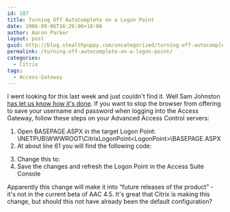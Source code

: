 ```yaml
---
id: 187
title: Turning Off AutoComplete on a Logon Point
date: 2006-09-06T16:26:00+10:00
author: Aaron Parker
layout: post
guid: http://blog.stealthpuppy.com/uncategorized/turning-off-autocomplete-on-a-logon-point
permalink: /turning-off-autocomplete-on-a-logon-point/
categories:
  - Citrix
tags:
  - Access-Gateway
---
```

I went looking for this last week and just couldn't find it. Well Sam Johnston [has let us know how it's done](http://citrite.org/blogs/samj/2006/09/06/autocomplete-and-access-gateway/trackback/). If you want to stop the browser from offering to save your username and password when logging into the Access Gateway, follow these steps on your Advanced Access Control servers:

  1. Open BASEPAGE.ASPX in the target Logon Point: \INETPUB\WWWROOT\CitrixLogonPoint\<LogonPoint>\BASEPAGE.ASPX
  2. At about line 61 you will find the following code: <font face="courier new,courier"><form id=&#8221;pageForm&#8221; runat=&#8221;server&#8221;></font>
  3. Change this to: <font face="courier new,courier"><form id=&#8221;pageForm&#8221; runat=&#8221;server&#8221; autocomplete=&#8221;off&#8221;></font>
  4. Save the changes and refresh the Logon Point in the Access Suite Console

Apparently this change will make it into &#8220;future releases of the product&#8221; - it's not in the current beta of AAC 4.5. It's great that Citrix is making this change, but should this not have already been the default configuration?